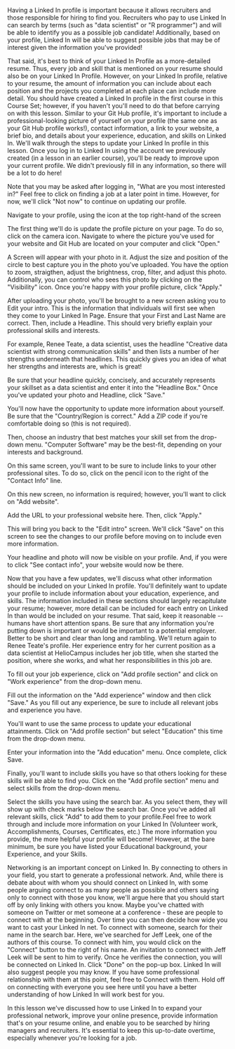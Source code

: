Having a Linked In profile is important because it allows recruiters and those responsible for hiring to find you. Recruiters who pay to use Linked In can search by terms (such as "data scientist" or "R programmer") and will be able to identify you as a possible job candidate! Additionally, based on your profile, Linked In will be able to suggest possible jobs that may be of interest given the information you've provided!

That said, it's best to think of your Linked In Profile as a more-detailed resume. Thus, every job and skill that is mentioned on your resume should also be on your Linked In Profile. However, on your Linked In profile, relative to your resume, the amount of information you can include about each position and the projects you completed at each place can include more detail. You should have created a Linked In profile in the first course in this Course Set; however, if you haven't you'll need to do that before carrying on with this lesson. Similar to your Git Hub profile, it's important to include a professional-looking picture of yourself on your profile (the same one as your Git Hub profile works!), contact information, a link to your website, a brief bio, and details about your experience, education, and skills on Linked In. We'll walk through the steps to update your Linked In profile in this lesson. Once you log in to Linked In using the account we previously created (in a lesson in an earlier course), you'll be ready to improve upon your current profile. We didn't previously fill in any information, so there will be a lot to do here! 

Note that you may be asked after logging in, "What are you most interested in?" Feel free to click on finding a job at a later point in time. However, for now, we'll click "Not now" to continue on updating our profile.

Navigate to your profile, using the icon at the top right-hand of the screen

The first thing we'll do is update the profile picture on your page. To do so, click on the camera icon. Navigate to where the picture you've used for your website and Git Hub are located on your computer and click "Open." 

A Screen will appear with your photo in it. Adjust the size and position of the circle to best capture you in the photo you've uploaded. You have the option to zoom, straigthen, adjust the brightness, crop, filter, and adjust this photo. Additionally, you can control who sees this photo by clicking on the "Visibility" icon. Once you're happy with your profile picture, click "Apply."

After uploading your photo, you'll be brought to a new screen asking you to Edit your intro. This is the information that individuals will first see when they come to your Linked In Page. Ensure that your First and Last Name are correct. Then, include a Headline. This should very briefly explain your professional skills and interests.

For example, Renee Teate, a data scientist, uses the headline "Creative data scientist with strong communication skills" and then lists a number of her strengths underneath that headlines. This quickly gives you an idea of what her strengths and interests are, which is great!

Be sure that your headline quickly, concisely, and accurately represents your skillset as a data scientist and enter it into the "Headline Box." Once you've updated your photo and Headline, click "Save."

You'll now have the opportunity to update more information about yourself. Be sure that the "Country/Region is correct." Add a ZIP code if you're comfortable doing so (this is not required). 

Then, choose an industry that best matches your skill set from the drop-down menu. "Computer Software" may be the best-fit, depending on your interests and background.

On this same screen, you'll want to be sure to include links to your other professional sites. To do so, click on the pencil icon to the right of the "Contact Info" line.

On this new screen, no information is required; however, you'll want to click on "Add website". 

Add the URL to your professional website here. Then, click "Apply."

This will bring you back to the "Edit intro" screen. We'll click "Save" on this screen to see the changes to our profile before moving on to include even more information.

Your headline and photo will now be visible on your profile. And, if you were to click "See contact info", your website would now be there.

Now that you have a few updates, we'll discuss what other information should be included on your Linked In profile. You'll definitely want to update your profile to include information about your education, experience, and skills. The information included in these sections should largely recapitulate your resume; however, more detail can be included for each entry on Linked In than would be included on your resume. That said, keep it reasonable -- humans have short attention spans. Be sure that any information you're putting down is important or would be important to a potential employer. Better to be short and clear than long and rambling. We'll return again to Renee Teate's profile. Her experience entry for her current position as a data scientist at HelioCampus includes her job title, when she started the position, where she works, and what her responsibilities in this job are.

To fill out your job experience, click on "Add profile section" and click on "Work experience" from the drop-down menu. 

Fill out the information on the "Add experience" window and then click "Save." As you fill out any experience, be sure to include all relevant jobs and experience you have. 

You'll want to use the same process to update your educational attainments. Click on "Add profile section" but select "Education" this time from the drop-down menu. 

Enter your information into the "Add education" menu. Once complete, click Save.

Finally, you'll want to include skills you have so that others looking for these skills will be able to find you. Click on the "Add profile section" menu and select skills from the drop-down menu. 

Select the skills you have using the search bar. As you select them, they will show up with check marks below the search bar. Once you've added all relevant skills, click "Add" to add them to your profile.Feel free to work through and include more information on your Linked In (Volunteer work, Accomplishments, Courses, Certificates, etc.) The more information you provide, the more helpful your profile will become! However, at the bare minimum, be sure you have listed your Educational background, your Experience, and your Skills.

Networking is an important concept on Linked In. By connecting to others in your field, you start to generate a professional network. And, while there is debate about with whom you should connect on Linked In, with some people arguing connect to as many people as possible and others saying only to connect with those you know, we'll argue here that you should start off by only linking with others you know. Maybe you've chatted with someone on Twitter or met someone at a conference - these are people to connect with at the beginning. Over time you can then decide how wide you want to cast your Linked In net. To connect with someone, search for their name in the search bar. Here, we've searched for Jeff Leek, one of the authors of this course. To connect with him, you would click on the "Connect" button to the right of his name. An invitation to connect with Jeff Leek will be sent to him to verify. Once he verifies the connection, you will be connected on Linked In. Click "Done" on the pop-up box. Linked In will also suggest people you may know. If you have some professional relationship with them at this point, feel free to Connect with them. Hold off on connecting with everyone you see here until you have a better understanding of how Linked In will work best for you. 

In this lesson we've discussed how to use Linked In to expand your professional network, improve your online presence, provide information that's on your resume online, and enable you to be searched by hiring managers and recruiters. It's essential to keep this up-to-date overtime, especially whenever you're looking for a job.